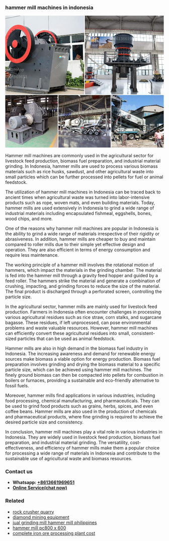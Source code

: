 <h3>hammer mill machines in indonesia</h3><img src='1706768262.jpg' alt=''><p>Hammer mill machines are commonly used in the agricultural sector for livestock feed production, biomass fuel preparation, and industrial material grinding. In Indonesia, hammer mills are used to process various biomass materials such as rice husks, sawdust, and other agricultural waste into small particles which can be further processed into pellets for fuel or animal feedstock.</p><p>The utilization of hammer mill machines in Indonesia can be traced back to ancient times when agricultural waste was turned into labor-intensive products such as rope, woven mats, and even building materials. Today, hammer mills are used extensively in Indonesia to grind a wide range of industrial materials including encapsulated fishmeal, eggshells, bones, wood chips, and more.</p><p>One of the reasons why hammer mill machines are popular in Indonesia is the ability to grind a wide range of materials irrespective of their rigidity or abrasiveness. In addition, hammer mills are cheaper to buy and maintain compared to roller mills due to their simple yet effective design and operation. They are also efficient in terms of energy consumption and require less maintenance.</p><p>The working principle of a hammer mill involves the rotational motion of hammers, which impact the materials in the grinding chamber. The material is fed into the hammer mill through a gravity feed hopper and guided by a feed roller. The hammers strike the material and generate a combination of crushing, impacting, and grinding forces to reduce the size of the material. The final product is discharged through a perforated screen, controlling the particle size.</p><p>In the agricultural sector, hammer mills are mainly used for livestock feed production. Farmers in Indonesia often encounter challenges in processing various agricultural residues such as rice straw, corn stalks, and sugarcane bagasse. These residues, if left unprocessed, can pose environmental problems and waste valuable resources. However, hammer mill machines can efficiently convert these agricultural residues into small, consistent-sized particles that can be used as animal feedstock.</p><p>Hammer mills are also in high demand in the biomass fuel industry in Indonesia. The increasing awareness and demand for renewable energy sources make biomass a viable option for energy production. Biomass fuel preparation involves grinding and drying the biomass material to a specific particle size, which can be achieved using hammer mill machines. The finely ground biomass can then be compacted into pellets for combustion in boilers or furnaces, providing a sustainable and eco-friendly alternative to fossil fuels.</p><p>Moreover, hammer mills find applications in various industries, including food processing, chemical manufacturing, and pharmaceuticals. They can be used to grind food products such as grains, herbs, spices, and even coffee beans. Hammer mills are also used in the production of chemicals and pharmaceutical products, where fine grinding is required to achieve the desired particle size and consistency.</p><p>In conclusion, hammer mill machines play a vital role in various industries in Indonesia. They are widely used in livestock feed production, biomass fuel preparation, and industrial material grinding. The versatility, cost-effectiveness, and efficiency of hammer mills make them a popular choice for processing a wide range of materials in Indonesia and contribute to the sustainable use of agricultural waste and biomass resources.</p><h3>Contact us</h3><ul><li><strong>Whatsapp:&nbsp;<a href="https://wa.me/8613661969651">+8613661969651</a></strong></li><li><a href="https://swt.shibang-china.com/?git&amp;zhl&amp;hammer mill machines in indonesia"><strong>Online Service(chat now)</strong></a></li></ul><h3>Related</h3><ul><li><a href='rock crusher quarry.md'>rock crusher quarry</a></li><li><a href='diamond mining equipment.md'>diamond mining equipment</a></li><li><a href='jual grinding mill hammer mill philippines.md'>jual grinding mill hammer mill philippines</a></li><li><a href='hammer mill pc800 x 600.md'>hammer mill pc800 x 600</a></li><li><a href='complete iron ore processing plant cost.md'>complete iron ore processing plant cost</a></li></ul>